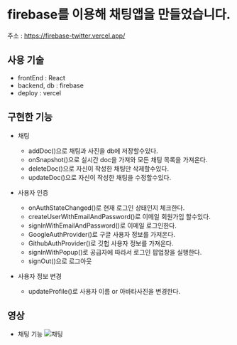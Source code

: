 # firebase를 이용해 채팅앱을 만들었습니다.

주소 : https://firebase-twitter.vercel.app/

## 사용 기술

- frontEnd : React
- backend, db : firebase
- deploy : vercel

## 구현한 기능

  + 채팅
   
    - addDoc()으로 채팅과 사진을 db에 저장할수있다.
    - onSnapshot()으로 실시간 doc을 가져와 모든 채팅 목록을 가져온다.
    - deleteDoc()으로 자신이 작성한 채팅만 삭제할수있다.
    - updateDoc()으로 자신이 작성한 채팅을 수정할수있다.
 
 
  + 사용자 인증
  
    - onAuthStateChanged()로 현재 로그인 상태인지 체크한다.
    - createUserWithEmailAndPassword()로 이메일 회원가입 할수있다.
    - signInWithEmailAndPassword()로 이메일 로그인한다.
    - GoogleAuthProvider()로 구글 사용자 정보를 가져온다.
    - GithubAuthProvider()로 깃헙 사용자 정보를 가져온다.
    - signInWithPopup()로 공급자에 따라서 로그인 팝업창을 실행한다.
    - signOut()으로 로그아웃 
  
  
  + 사용자 정보 변경
  
    - updateProfile()로 사용자 이름 or 아바타사진을 변경한다.
    
 ## 영상


 + 채팅 기능
  ![채팅](https://user-images.githubusercontent.com/75124028/178646506-19c81b49-ab95-4944-9861-968b6306435e.gif)
